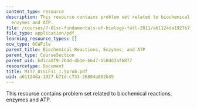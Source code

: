 ```yaml
---
content_type: resource
description: This resource contains problem set related to biochemical reactions,
  enzymes and ATP.
file: /courses/7-01sc-fundamentals-of-biology-fall-2011/a61124da1927b71dc73326804a802b39_MIT7_01SCF11_1.5prob.pdf
file_type: application/pdf
learning_resource_types: []
ocw_type: OCWFile
parent_title: Biochemical Reactions, Enzymes, and ATP
parent_type: CourseSection
parent_uid: bd3cadf9-7b4d-db1e-b647-150dd3af6877
resourcetype: Document
title: MIT7_01SCF11_1.5prob.pdf
uid: a61124da-1927-b71d-c733-26804a802b39
---
```

This resource contains problem set related to biochemical reactions, enzymes and ATP.